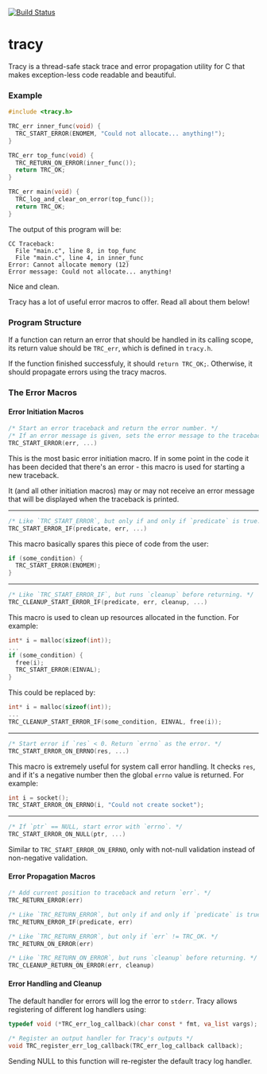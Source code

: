 [![Build Status](https://travis-ci.org/FarmerSez/tracy.svg?branch=master)](https://travis-ci.org/FarmerSez/tracy)

# tracy
Tracy is a thread-safe stack trace and error propagation utility for C that makes 
exception-less code readable and beautiful.

### Example

```c
#include <tracy.h>

TRC_err inner_func(void) {
  TRC_START_ERROR(ENOMEM, "Could not allocate... anything!");
}

TRC_err top_func(void) {
  TRC_RETURN_ON_ERROR(inner_func());
  return TRC_OK;
}

TRC_err main(void) {
  TRC_log_and_clear_on_error(top_func());
  return TRC_OK;
}
```

The output of this program will be:

```
CC Traceback:
  File "main.c", line 8, in top_func
  File "main.c", line 4, in inner_func
Error: Cannot allocate memory (12)
Error message: Could not allocate... anything!
```

Nice and clean.

Tracy has a lot of useful error macros to offer. Read all about them below!

### Program Structure
If a function can return an error that should be handled in its calling scope, its return 
value should be `TRC_err`, which is defined in `tracy.h`. 

If the function finished successfuly, it should `return TRC_OK;`. 
Otherwise, it should propagate errors using the tracy macros.

### The Error Macros

#### Error Initiation Macros

```c
/* Start an error traceback and return the error number. */
/* If an error message is given, sets the error message to the traceback. */
TRC_START_ERROR(err, ...)
```
This is the most basic error initiation macro. If in some point in the code it has been
decided that there's an error - this macro is used for starting a new traceback.

It (and all other initiation macros) may or may not receive an error message that will
be displayed when the traceback is printed.

---

```c
/* Like `TRC_START_ERROR`, but only if and only if `predicate` is true. */
TRC_START_ERROR_IF(predicate, err, ...)
```

This macro basically spares this piece of code from the user:

```c
if (some_condition) {
  TRC_START_ERROR(ENOMEM);
}
```

---

```c
/* Like `TRC_START_ERROR_IF`, but runs `cleanup` before returning. */
TRC_CLEANUP_START_ERROR_IF(predicate, err, cleanup, ...)
```

This macro is used to clean up resources allocated in the function. For example:

```c
int* i = malloc(sizeof(int));
...
if (some_condition) {
  free(i);
  TRC_START_ERROR(EINVAL);
}
```

This could be replaced by:

```c
int* i = malloc(sizeof(int));
...
TRC_CLEANUP_START_ERROR_IF(some_condition, EINVAL, free(i));
```

---

```c
/* Start error if `res` < 0. Return `errno` as the error. */
TRC_START_ERROR_ON_ERRNO(res, ...)
```

This macro is extremely useful for system call error handling. It checks `res`, and if
it's a negative number then the global `errno` value is returned. For example:

```c
int i = socket();
TRC_START_ERROR_ON_ERRNO(i, "Could not create socket");
```

---

```c
/* If `ptr` == NULL, start error with `errno`. */
TRC_START_ERROR_ON_NULL(ptr, ...)
```

Similar to `TRC_START_ERROR_ON_ERRNO`, only with not-null validation instead of non-negative validation.

#### Error Propagation Macros

```c
/* Add current position to traceback and return `err`. */
TRC_RETURN_ERROR(err)
```

```c
/* Like `TRC_RETURN_ERROR`, but only if and only if `predicate` is true. */
TRC_RETURN_ERROR_IF(predicate, err)
```

```c
/* Like `TRC_RETURN_ERROR`, but only if `err` != TRC_OK. */
TRC_RETURN_ON_ERROR(err)
```

```c
/* Like `TRC_RETURN_ON_ERROR`, but runs `cleanup` before returning. */
TRC_CLEANUP_RETURN_ON_ERROR(err, cleanup)
```

#### Error Handling and Cleanup

The default handler for errors will log the error to `stderr`. Tracy allows
registering of different log handlers using:

```c
typedef void (*TRC_err_log_callback)(char const * fmt, va_list vargs);

/* Register an output handler for Tracy's outputs */
void TRC_register_err_log_callback(TRC_err_log_callback callback);
```

Sending NULL to this function will re-register the default tracy log handler.


